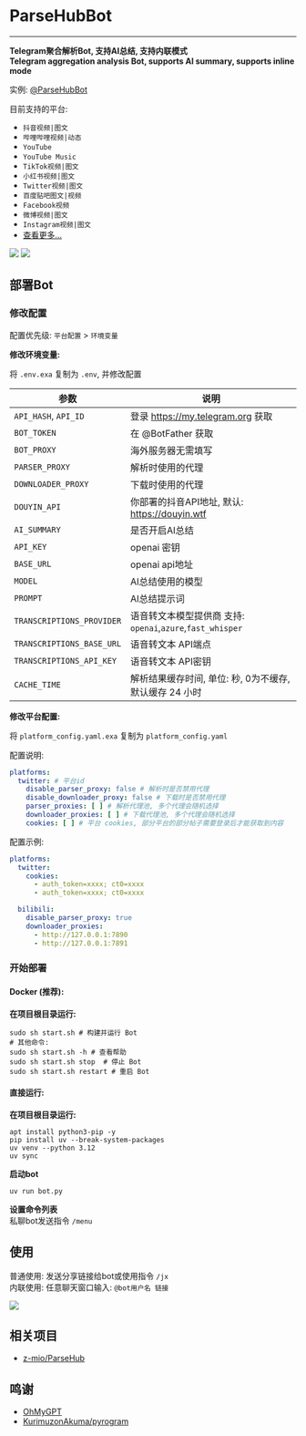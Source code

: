 # ParseHubBot

---

**Telegram聚合解析Bot, 支持AI总结, 支持内联模式**  
**Telegram aggregation analysis Bot, supports AI summary, supports inline mode**

实例: [@ParseHubBot](https://t.me/ParseHubBot)

目前支持的平台:

- `抖音视频|图文`
- `哔哩哔哩视频|动态`
- `YouTube`
- `YouTube Music`
- `TikTok视频|图文`
- `小红书视频|图文`
- `Twitter视频|图文`
- `百度贴吧图文|视频`
- `Facebook视频`
- `微博视频|图文`
- `Instagram视频|图文`
- [查看更多...](https://github.com/z-mio/ParseHub)

![](https://img.155155155.xyz/i/2024/09/66f2d4b70416c.webp)
![](https://img.155155155.xyz/i/2024/09/66f2d4d6ca7ec.webp)

## 部署Bot

### 修改配置

配置优先级: `平台配置` > `环境变量`

**修改环境变量:**

将 `.env.exa` 复制为 `.env`, 并修改配置

| 参数                        | 说明                                             |
|---------------------------|------------------------------------------------|
| `API_HASH`, `API_ID`      | 登录 https://my.telegram.org 获取                  |
| `BOT_TOKEN`               | 在 @BotFather 获取                                |
| `BOT_PROXY`               | 海外服务器无需填写                                      |
| `PARSER_PROXY`            | 解析时使用的代理                                       |
| `DOWNLOADER_PROXY`        | 下载时使用的代理                                       |
| `DOUYIN_API`              | 你部署的抖音API地址, 默认: https://douyin.wtf            |
| `AI_SUMMARY`              | 是否开启AI总结                                       |
| `API_KEY`                 | openai 密钥                                      |
| `BASE_URL`                | openai api地址                                   |
| `MODEL`                   | AI总结使用的模型                                      |
| `PROMPT`                  | AI总结提示词                                        |
| `TRANSCRIPTIONS_PROVIDER` | 语音转文本模型提供商 支持: `openai`,`azure`,`fast_whisper` | 
| `TRANSCRIPTIONS_BASE_URL` | 语音转文本 API端点                                    |
| `TRANSCRIPTIONS_API_KEY`  | 语音转文本 API密钥                                    |
| `CACHE_TIME`              | 解析结果缓存时间, 单位: 秒, 0为不缓存, 默认缓存 24 小时             |

**修改平台配置:**

将 `platform_config.yaml.exa` 复制为 `platform_config.yaml`

配置说明:

```yaml
platforms:
  twitter: # 平台id
    disable_parser_proxy: false # 解析时是否禁用代理
    disable_downloader_proxy: false # 下载时是否禁用代理
    parser_proxies: [ ] # 解析代理池, 多个代理会随机选择
    downloader_proxies: [ ] # 下载代理池, 多个代理会随机选择
    cookies: [ ] # 平台 cookies, 部分平台的部分帖子需要登录后才能获取到内容
```

配置示例:

```yaml
platforms:
  twitter:
    cookies:
      - auth_token=xxxx; ct0=xxxx
      - auth_token=xxxx; ct0=xxxx

  bilibili:
    disable_parser_proxy: true
    downloader_proxies:
      - http://127.0.0.1:7890
      - http://127.0.0.1:7891
```

### 开始部署

#### Docker (推荐):

**在项目根目录运行:**

```shell
sudo sh start.sh # 构建并运行 Bot
# 其他命令:
sudo sh start.sh -h # 查看帮助
sudo sh start.sh stop  # 停止 Bot
sudo sh start.sh restart # 重启 Bot
```

#### 直接运行:

**在项目根目录运行:**

```shell
apt install python3-pip -y
pip install uv --break-system-packages
uv venv --python 3.12
uv sync
```

**启动bot**

   ```shell
   uv run bot.py
   ```

**设置命令列表**  
私聊bot发送指令 `/menu`  

## 使用

普通使用: 发送分享链接给bot或使用指令 `/jx`  
内联使用: 任意聊天窗口输入: `@bot用户名 链接`  

![](https://img.155155155.xyz/i/2024/09/66f3f92973ad1.webp)

## 相关项目

- [z-mio/ParseHub](https://github.com/z-mio/ParseHub)

## 鸣谢

- [OhMyGPT](https://www.ohmygpt.com)
- [KurimuzonAkuma/pyrogram](https://github.com/KurimuzonAkuma/pyrogram)
